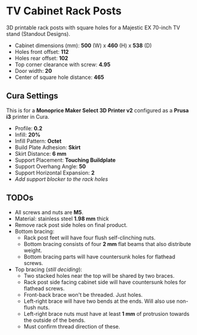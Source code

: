# TV Cabinet Rack Posts

3D printable rack posts with square holes for a Majestic EX 70-inch TV stand (Standout Designs).

* Cabinet dimensions (mm): **500** (W) x **460** (H) x **538** (D)
* Holes front offset: **112**
* Holes rear offset: **102**
* Top corner clearance with screw: **4.95**
* Door width: **20**
* Center of square hole distance: **465**

## Cura Settings

This is for a **Monoprice Maker Select 3D Printer v2** configured as a **Prusa i3** printer in Cura.

* Profile: **0.2**
* Infill: **20%**
* Infill Pattern: **Octet**
* Build Plate Adhesion: **Skirt**
* Skirt Distance: **6 mm**
* Support Placement: **Touching Buildplate**
* Support Overhang Angle: **50**
* Support Horizontal Expansion: **2**
* *Add support blocker to the rack holes*

## TODOs

* All screws and nuts are **M5**.
* Material: stainless steel **1.98 mm** thick
* Remove rack post side holes on final product.
* Bottom bracing:
    * Rack post feet will have four flush self-clinching nuts.
    * Bottom bracing consists of four **2 mm** flat beams that also distribute weight.
    * Bottom bracing parts will have countersunk holes for flathead screws.
* Top bracing (*still deciding*):
    * Two stacked holes near the top will be shared by two braces.
    * Rack post side facing cabinet side will have countersunk holes for flathead screws.
    * Front-back brace won't be threaded. Just holes.
    * Left-right brace will have two bends at the ends. Will also use non-flush nuts.
    * Left-right brace nuts must have at least **1 mm** of protrusion towards the outside of the bends.
    * Must confirm thread direction of these.
